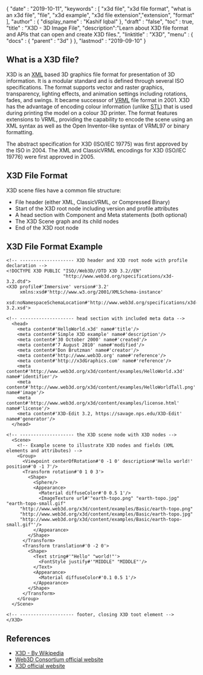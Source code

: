 {
  "date" : "2019-10-11",
  "keywords" : [ "x3d file", "x3d file format", "what is an x3d file", "file", "x3d example", "x3d file extension","extension", "format" ],
  "author" : {
    "display_name" : "Kashif Iqbal"
  },
  "draft" : "false",
  "toc" : true,
  "title" : "X3D - 3D Image File",
  "description":"Learn about X3D file format and APIs that can open and create X3D files.",
  "linktitle" : "X3D",
  "menu" : {
    "docs" : {
      "parent" : "3d"
    }
  },
  "lastmod" : "2019-09-10"
}

## What is a X3D file?
X3D is an [XML](/web/xml/) based 3D graphics file format for presentation of 3D information. It is a modular standard and is defined through several ISO specifications. The format supports vector and raster graphics, transparency, lighting effects, and animation settings including rotations, fades, and swings. It became successor of [VRML](/3d/vrml/) file format in 2001. X3D has the advantage of encoding colour information (unlike [STL](/cad/stl/)) that is used during printing the model on a colour 3D printer. The format features extensions to VRML, providing the capability to encode the scene using an XML syntax as well as the Open Inventor-like syntax of VRML97 or binary formatting.

The abstract specification for X3D (ISO/IEC 19775) was first approved by the ISO in 2004. The XML and ClassicVRML encodings for X3D (ISO/IEC 19776) were first approved in 2005.

## X3D File Format

X3D scene files have a common file structure:

* File header (either XML, ClassicVRML, or Compressed Binary)
* Start of the X3D root node including version and profile attributes
* A head section with Component and Meta statements (both optional)
* The X3D Scene graph and its child nodes
* End of the X3D root node

## X3D File Format Example

```
<!-- -------------------- X3D header and X3D root node with profile declaration -->
<!DOCTYPE X3D PUBLIC "ISO//Web3D//DTD X3D 3.2//EN"
                     "http://www.web3d.org/specifications/x3d-3.2.dtd">
<X3D profile#'Immersive' version#'3.2'
     xmlns:xsd#'http://www.w3.org/2001/XMLSchema-instance'
     xsd:noNamespaceSchemaLocation#'http://www.web3d.org/specifications/x3d-3.2.xsd'>

<!-- -------------------- head section with included meta data -->
  <head>
    <meta content#'HelloWorld.x3d' name#'title'/>
    <meta content#'Simple X3D example' name#'description'/>
    <meta content#'30 October 2000' name#'created'/>
    <meta content#'7 August 2010' name#'modified'/>
    <meta content#'Don Brutzman' name#'creator'/>
    <meta content#'http://www.web3D.org' name#'reference'/>
    <meta content#'http://x3dGraphics.com' name#'reference'/>
    <meta content#'http://www.web3d.org/x3d/content/examples/HelloWorld.x3d' name#'identifier'/>
    <meta content#'http://www.web3d.org/x3d/content/examples/HelloWorldTall.png' name#'image'/>
    <meta content#'http://www.web3d.org/x3d/content/examples/license.html' name#'license'/>
    <meta content#'X3D-Edit 3.2, https://savage.nps.edu/X3D-Edit' name#'generator'/>
  </head>

<!-- -------------------- the X3D scene node with X3D nodes -->
  <Scene>
    <!-- Example scene to illustrate X3D nodes and fields (XML elements and attributes) -->
    <Group>
      <Viewpoint centerOfRotation#'0 -1 0' description#'Hello world!' position#'0 -1 7'/>
      <Transform rotation#'0 1 0 3'>
        <Shape>
          <Sphere/>
          <Appearance>
            <Material diffuseColor#'0 0.5 1'/>
            <ImageTexture url#'"earth-topo.png" "earth-topo.jpg" "earth-topo-small.gif"
     "http://www.web3d.org/x3d/content/examples/Basic/earth-topo.png"
     "http://www.web3d.org/x3d/content/examples/Basic/earth-topo.jpg"
     "http://www.web3d.org/x3d/content/examples/Basic/earth-topo-small.gif"'/>
          </Appearance>
        </Shape>
      </Transform>
      <Transform translation#'0 -2 0'>
        <Shape>
          <Text string#'"Hello" "world!"'>
            <FontStyle justify#'"MIDDLE" "MIDDLE"'/>
          </Text>
          <Appearance>
            <Material diffuseColor#'0.1 0.5 1'/>
          </Appearance>
        </Shape>
      </Transform>
    </Group>
  </Scene>

<!-- -------------------- footer, closing X3D toot element -->
</X3D>
```

## References ##

* [X3D - By Wikipedia](https://en.wikipedia.org/wiki/X3D)
* [Web3D Consortium official website](https://www.web3d.org/)
* [X3D official website](https://www.web3d.org/x3d/what-x3d)
